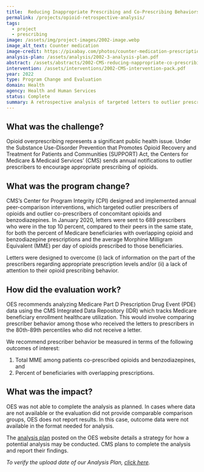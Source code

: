 ```yaml
---
title:  Reducing Inappropriate Prescribing and Co-Prescribing Behaviors - A Retrospective Analysis
permalink: /projects/opioid-retrospective-analysis/
tags: 
  - project 
  - prescribing
image: /assets/img/project-images/2002-image.webp  
image_alt_text: Counter medication
image-credit: https://pixabay.com/photos/counter-medication-prescription-4065988/
analysis-plan: /assets/analysis/2002-3-analysis-plan.pdf
abstract: /assets/abstracts/2002-CMS-reducing-nappropriate-co-prescribing-behaviors-abstract.pdf
intervention: /assets/interventions/2002-CMS-intervention-pack.pdf
year: 2022
type: Program Change and Evaluation
domain: Health
agency: Health and Human Services
status: Complete
summary: A retrospective analysis of targeted letters to outlier prescribers of opioids and benzodiazepines
---
```

## What was the challenge?
Opioid overprescribing represents a significant public health issue. Under the Substance Use-Disorder Prevention that Promotes Opioid Recovery and Treatment for Patients and Communities (SUPPORT) Act, the Centers for Medicare & Medicaid Services’ (CMS) sends annual notifications to outlier prescribers to encourage appropriate prescribing of opioids.

## What was the program change?
CMS’s Center for Program Integrity (CPI) designed and implemented annual peer-comparison interventions, which targeted outlier prescribers of opioids and outlier co-prescribers of concomitant opioids and benzodiazepines. In January 2020, letters were sent to 689 prescribers who were in the top 10 percent, compared to their peers in the same state, for both the percent of Medicare beneficiaries with overlapping opioid and benzodiazepine prescriptions and the average Morphine Milligram Equivalent (MME) per day of opioids prescribed to those beneficiaries. 

Letters  were designed to overcome (i) lack of information on the part of the prescribers regarding appropriate prescription levels and/or (ii) a lack of attention to their opioid prescribing behavior.

## How did the evaluation work?
OES recommends analyzing Medicare Part D Prescription Drug Event (PDE) data using the CMS Integrated Data Repository (IDR) which tracks Medicare beneficiary enrollment healthcare utilization. This would involve comparing prescriber behavior among those who received the letters to prescribers in the 80th-89th percentiles who did not receive a letter. 

We recommend prescriber behavior be measured in terms of the following outcomes of interest:
1. Total MME among patients co-prescribed opioids and benzodiazepines, and 
2. Percent of beneficiaries with overlapping prescriptions.

## What was the impact?
OES was not able to complete the analysis as planned. In cases where data are not available or the evaluation did not provide comparable comparison groups, OES does not report results. In this case, outcome data were not available in the format needed for analysis. 

The <a href="/assets/analysis/2002-3-analysis-plan.pdf" target="_blank">analysis plan</a> posted on the OES website details a strategy for how a potential analysis may be conducted. CMS plans to complete the analysis and report their findings.

<i>To verify the upload date of our Analysis Plan, <a href="https://github.com/gsa-oes/office-of-evaluation-sciences/commits/master/assets/analysis/2002-3-analysis-plan.pdf">click here</a>.</i>
